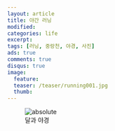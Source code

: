 ```yaml
---
layout: article
title: 야간 러닝
modified:
categories: life
excerpt:
tags: [러닝, 중랑천, 야경, 사진]
ads: true
comments: true
disqus: true
image:
  feature:
  teaser: /teaser/running001.jpg
  thumb:
---
```


<figure>
	<img src='{{ "/images/gallery/KakaoTalk_20190618_085439458.jpg" | relative_url }}' alt='absolute'>
	<figcaption>달과 야경</figcaption>
</figure>
